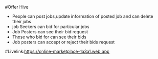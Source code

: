 #Offer Hive
* People can post jobs,update information of posted job and can delete their jobs 
* job Seekers can bid for particular jobs
* Job Posters can see their bid request
* Those who bid for can see their bids
* Job posters can accept or reject their bids request

#Livelink:https://online-marketplace-1a3a1.web.app